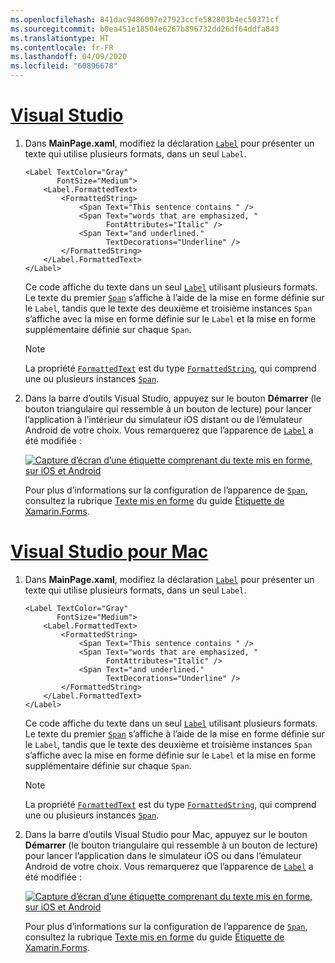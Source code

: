 ```yaml
---
ms.openlocfilehash: 841dac9486097e27923ccfe582803b4ec50371cf
ms.sourcegitcommit: b0ea451e18504e6267b896732dd26df64ddfa843
ms.translationtype: HT
ms.contentlocale: fr-FR
ms.lasthandoff: 04/09/2020
ms.locfileid: "60896678"
---
```

# <a name="visual-studio"></a>[Visual Studio](#tab/vswin)

1. Dans **MainPage.xaml**, modifiez la déclaration [`Label`](xref:Xamarin.Forms.Label) pour présenter un texte qui utilise plusieurs formats, dans un seul `Label`.

    ```xaml
    <Label TextColor="Gray"
           FontSize="Medium">
        <Label.FormattedText>
            <FormattedString>
                <Span Text="This sentence contains " />
                <Span Text="words that are emphasized, "
                      FontAttributes="Italic" />
                <Span Text="and underlined."
                      TextDecorations="Underline" />
            </FormattedString>
        </Label.FormattedText>
    </Label>
    ```

    Ce code affiche du texte dans un seul [`Label`](xref:Xamarin.Forms.Label) utilisant plusieurs formats. Le texte du premier [`Span`](xref:Xamarin.Forms.Span) s’affiche à l’aide de la mise en forme définie sur le `Label`, tandis que le texte des deuxième et troisième instances `Span` s’affiche avec la mise en forme définie sur le `Label` et la mise en forme supplémentaire définie sur chaque `Span`.

    > [!NOTE]
    > La propriété [`FormattedText`](xref:Xamarin.Forms.Label.FormattedText) est du type [`FormattedString`](xref:Xamarin.Forms.FormattedString), qui comprend une ou plusieurs instances [`Span`](xref:Xamarin.Forms.Span).

1. Dans la barre d’outils Visual Studio, appuyez sur le bouton **Démarrer** (le bouton triangulaire qui ressemble à un bouton de lecture) pour lancer l’application à l’intérieur du simulateur iOS distant ou de l’émulateur Android de votre choix. Vous remarquerez que l’apparence de [`Label`](xref:Xamarin.Forms.Label) a été modifiée :

    [![Capture d’écran d’une étiquette comprenant du texte mis en forme, sur iOS et Android](../images/label-formatted-text.png "Étiquette comprenant du texte mis en forme")](../images/label-formatted-text-large.png#lightbox "Étiquette comprenant du texte mis en forme")

    Pour plus d’informations sur la configuration de l’apparence de [`Span`](xref:Xamarin.Forms.Span), consultez la rubrique [Texte mis en forme](~/xamarin-forms/user-interface/text/label.md#formatted-text) du guide [Étiquette de Xamarin.Forms](~/xamarin-forms/user-interface/text/label.md).

# <a name="visual-studio-for-mac"></a>[Visual Studio pour Mac](#tab/vsmac)

1. Dans **MainPage.xaml**, modifiez la déclaration [`Label`](xref:Xamarin.Forms.Label) pour présenter un texte qui utilise plusieurs formats, dans un seul `Label`.

    ```xaml
    <Label TextColor="Gray"
           FontSize="Medium">
        <Label.FormattedText>
            <FormattedString>
                <Span Text="This sentence contains " />
                <Span Text="words that are emphasized, "
                      FontAttributes="Italic" />
                <Span Text="and underlined."
                      TextDecorations="Underline" />
            </FormattedString>
        </Label.FormattedText>
    </Label>
    ```

    Ce code affiche du texte dans un seul [`Label`](xref:Xamarin.Forms.Label) utilisant plusieurs formats. Le texte du premier [`Span`](xref:Xamarin.Forms.Span) s’affiche à l’aide de la mise en forme définie sur le `Label`, tandis que le texte des deuxième et troisième instances `Span` s’affiche avec la mise en forme définie sur le `Label` et la mise en forme supplémentaire définie sur chaque `Span`.

    > [!NOTE]
    > La propriété [`FormattedText`](xref:Xamarin.Forms.Label.FormattedText) est du type [`FormattedString`](xref:Xamarin.Forms.FormattedString), qui comprend une ou plusieurs instances [`Span`](xref:Xamarin.Forms.Span).

1. Dans la barre d’outils Visual Studio pour Mac, appuyez sur le bouton **Démarrer** (le bouton triangulaire qui ressemble à un bouton de lecture) pour lancer l’application dans le simulateur iOS ou dans l’émulateur Android de votre choix. Vous remarquerez que l’apparence de [`Label`](xref:Xamarin.Forms.Label) a été modifiée :

    [![Capture d’écran d’une étiquette comprenant du texte mis en forme, sur iOS et Android](../images/label-formatted-text.png "Étiquette comprenant du texte mis en forme")](../images/label-formatted-text-large.png#lightbox "Étiquette comprenant du texte mis en forme")

    Pour plus d’informations sur la configuration de l’apparence de [`Span`](xref:Xamarin.Forms.Span), consultez la rubrique [Texte mis en forme](~/xamarin-forms/user-interface/text/label.md#formatted-text) du guide [Étiquette de Xamarin.Forms](~/xamarin-forms/user-interface/text/label.md).
